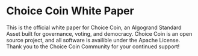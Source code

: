 # Choice Coin White Paper
This is the official white paper for Choice Coin, an Algogrand Standard Asset built for governance, voting, and democracy. Choice Coin is an open source project, and all software is availible under the Apache License. Thank you to the Choice Coin Community for your continued support!
